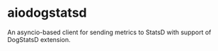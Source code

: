 # aiodogstatsd

An asyncio-based client for sending metrics to StatsD with support of DogStatsD extension.
